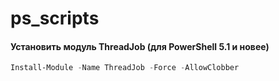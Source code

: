 # ps_scripts

#### Установить модуль ThreadJob (для PowerShell 5.1 и новее)
```powershell
Install-Module -Name ThreadJob -Force -AllowClobber
```
